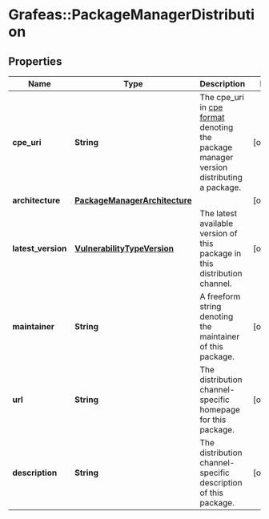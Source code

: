 # Grafeas::PackageManagerDistribution

## Properties
Name | Type | Description | Notes
------------ | ------------- | ------------- | -------------
**cpe_uri** | **String** | The cpe_uri in [cpe format](https://cpe.mitre.org/specification/) denoting the package manager version distributing a package. | [optional] 
**architecture** | [**PackageManagerArchitecture**](PackageManagerArchitecture.md) |  | [optional] 
**latest_version** | [**VulnerabilityTypeVersion**](VulnerabilityTypeVersion.md) | The latest available version of this package in this distribution channel. | [optional] 
**maintainer** | **String** | A freeform string denoting the maintainer of this package. | [optional] 
**url** | **String** | The distribution channel-specific homepage for this package. | [optional] 
**description** | **String** | The distribution channel-specific description of this package. | [optional] 


